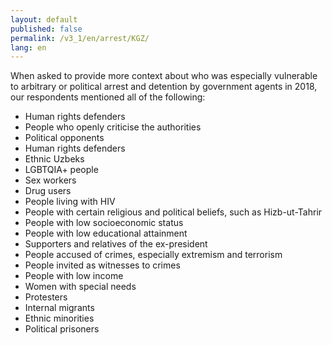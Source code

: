```yaml
---
layout: default
published: false
permalink: /v3_1/en/arrest/KGZ/
lang: en
---
```


When asked to provide more context about who was especially vulnerable to arbitrary or political arrest and detention by government agents in 2018, our respondents mentioned all of the following:
-	Human rights defenders
-	People who openly criticise the authorities
-	Political opponents
-	Human rights defenders
-	Ethnic Uzbeks
-	LGBTQIA+ people
-	Sex workers
-	Drug users
-	People living with HIV
-	People with certain religious and political beliefs, such as Hizb-ut-Tahrir
-	People with low socioeconomic status
-	People with low educational attainment
-	Supporters and relatives of the ex-president 
-	People accused of crimes, especially extremism and terrorism
-	People invited as witnesses to crimes
-	People with low income
-	Women with special needs
-	Protesters
-	Internal migrants
-	Ethnic minorities
-	Political prisoners

